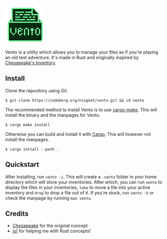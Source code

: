 ![Vento](assets/logo.png "Vento")

Vento is a utility which allows you to manage your files as if you're playing an old text adventure. It's made in Rust and originally inspired by [Chesapeake's Inventory](https://github.com/mothdotmonster/inventory).

## Install

Clone the repository using Git.

```
$ git clone https://codeberg.org/nixgoat/vento.git && cd vento
```

The recommended method to install Vento is to use [cargo-make](https://crates.io/crates/cargo-make/0.3.54#usage-conditions-structure). This will install the binary and the manpages for Vento.

```
$ cargo make install
```

Otherwise you can build and install it with [Cargo](https://rustup.rs/). This will however not install the manpages.

```
$ cargo install --path .
```

## Quickstart

After installing, run `vento -i`. This will create a `.vento` folder in your home directory which will store your inventories. After which, you can run `vento` to display the files in your inventories, `take` to move a file into your active inventory and `drop` to drop a file out of it. If you're stuck, run `vento -h` or check the manpage by running `man vento`.

## Credits

- [Chesapeake](https://moth.monster/) for the original concept
- [jo!](https://codeberg.org/j0) for helping me with Rust concepts!
